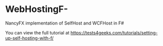 # WebHostingF-
NancyFX implementation of SelfHost and WCFHost in F#

You can view the full tutorial at https://tests4geeks.com/tutorials/setting-up-self-hosting-with-f/ 
